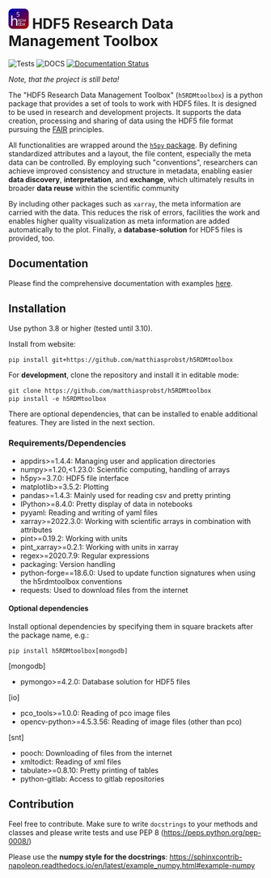 <h1 text-align: center;><img src="docs/icons/icon4.svg" alt="" width="40"/> HDF5 Research Data Management Toolbox</h1>


![Tests](https://github.com/matthiasprobst/h5RDMtoolbox/actions/workflows/tests.yml/badge.svg)
![DOCS](https://codecov.io/gh/matthiasprobst/h5RDMtoolbox/branch/dev/graph/badge.svg)
[![Documentation Status](https://readthedocs.org/projects/h5rdmtoolbox/badge/?version=latest)](https://h5rdmtoolbox.readthedocs.io/en/latest/?badge=latest)

*Note, that the project is still beta!*

The "HDF5 Research Data Management Toolbox" (`h5RDMtoolbox`) is a python package that provides a set of tools to work
with HDF5 files. It is designed to be used in research and development projects. It supports the data creation,
processing and sharing of data using the HDF5 file format pursuing the
[FAIR](https://www.nature.com/articles/sdata201618) principles.

All functionalities are wrapped around the [`h5py` package](https://www.h5py.org/). By defining standardized attributes
and a layout, the file content, especially the meta data can be controlled. By employing such "conventions", researchers
can achieve improved consistency and structure in metadata, enabling easier **data discovery**, **interpretation**, and
**exchange**, which ultimately results in broader **data reuse** within the scientific community

By including other packages such as `xarray`, the meta information are carried with the data. This reduces the 
risk of errors, facilities the work and enables higher quality visualization as meta information are added automatically 
to the plot. Finally, a **database-solution** for HDF5 files is provided, too.

## Documentation

Please find the comprehensive documentation with examples [here](h5rdmtoolbox.readthedocs.io/en/latest/).

## Installation

Use python 3.8 or higher (tested until 3.10).

Install from website:

    pip install git+https://github.com/matthiasprobst/h5RDMtoolbox

For **development**, clone the repository and install it in editable mode:

    git clone https://github.com/matthiasprobst/h5RDMtoolbox
    pip install -e h5RDMtoolbox

There are optional dependencies, that can be installed to enable additional features. They are listed in the next
section.

### Requirements/Dependencies

- appdirs>=1.4.4: Managing user and application directories
- numpy>=1.20,<1.23.0: Scientific computing, handling of arrays
- h5py>=3.7.0: HDF5 file interface
- matplotlib>=3.5.2: Plotting
- pandas>=1.4.3: Mainly used for reading csv and pretty printing
- IPython>=8.4.0: Pretty display of data in notebooks
- pyyaml: Reading and writing of yaml files
- xarray>=2022.3.0: Working with scientific arrays in combination with attributes
- pint>=0.19.2: Working with units
- pint_xarray>=0.2.1: Working with units in xarray
- regex>=2020.7.9: Regular expressions
- packaging: Version handling
- python-forge==18.6.0: Used to update function signatures when using the h5rdmtoolbox conventions
- requests: Used to download files from the internet

#### Optional dependencies

Install optional dependencies by specifying them in square brackets after the package name, e.g.:

    pip install h5RDMtoolbox[mongodb]

[mongodb]

- pymongo>=4.2.0: Database solution for HDF5 files

[io]

- pco_tools>=1.0.0: Reading of pco image files
- opencv-python>=4.5.3.56: Reading of image files (other than pco)

[snt]

- pooch: Downloading of files from the internet
- xmltodict: Reading of xml files
- tabulate>=0.8.10: Pretty printing of tables
- python-gitlab: Access to gitlab repositories

## Contribution

Feel free to contribute. Make sure to write `docstrings` to your methods and classes and please write tests and use PEP
8 (https://peps.python.org/pep-0008/)

Please use the **numpy style for the docstrings**:
https://sphinxcontrib-napoleon.readthedocs.io/en/latest/example_numpy.html#example-numpy


